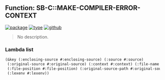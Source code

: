 ## Function: SB-C::MAKE-COMPILER-ERROR-CONTEXT
[![package](https://img.shields.io/badge/Package-SB--C-5f9ea0.svg?style=social&colorA=999999)](../) [![type](https://img.shields.io/badge/Type-Function-5f9ea0.svg?style=social&colorA=999999)](../#function) [![github](https://img.shields.io/badge/GitHub-View_the_source-5f9ea0.svg?style=social&colorA=999999&logo=github)](https://github.com/sbcl/sbcl/blob/master/src/compiler/ir1report.lisp/) 

> No description.

### Lambda list
```cl
(&key (:enclosing-source #:enclosing-source) (:source #:source)
 (:original-source #:original-source) (:context #:context) (:file-name #:file-name)
 (:file-position #:file-position) (:original-source-path #:original-source-path)
 (:lexenv #:lexenv))
```
